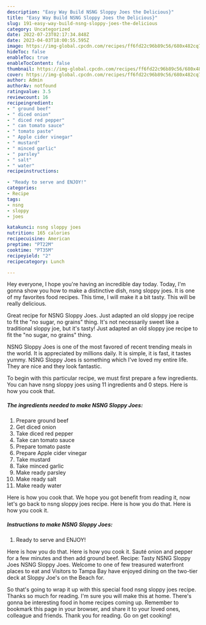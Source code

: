 ```yaml
---
description: "Easy Way Build NSNG Sloppy Joes the Delicious}"
title: "Easy Way Build NSNG Sloppy Joes the Delicious}"
slug: 191-easy-way-build-nsng-sloppy-joes-the-delicious
category: Uncategorized
date: 2022-07-23T02:17:34.848Z
date: 2023-04-03T18:00:55.595Z
image: https://img-global.cpcdn.com/recipes/ff6fd22c96b89c56/680x482cq70/nsng-sloppy-joes-recipe-main-photo.jpg
hideToc: false
enableToc: true
enableTocContent: false
thumbnail: https://img-global.cpcdn.com/recipes/ff6fd22c96b89c56/680x482cq70/nsng-sloppy-joes-recipe-main-photo.jpg
cover: https://img-global.cpcdn.com/recipes/ff6fd22c96b89c56/680x482cq70/nsng-sloppy-joes-recipe-main-photo.jpg
author: Admin
authorAv: notfound
ratingvalue: 3.5
reviewcount: 16
recipeingredient:
- " ground beef"
- " diced onion"
- " diced red pepper"
- " can tomato sauce"
- " tomato paste"
- " Apple cider vinegar"
- " mustard"
- " minced garlic"
- " parsley"
- " salt"
- " water"
recipeinstructions:

- "Ready to serve and ENJOY!"
categories:
- Recipe
tags:
- nsng
- sloppy
- joes

katakunci: nsng sloppy joes 
nutrition: 165 calories
recipecuisine: American
preptime: "PT22M"
cooktime: "PT35M"
recipeyield: "2"
recipecategory: Lunch

---
```



Hey everyone, I hope you're having an incredible day today. Today, I'm gonna show you how to make a distinctive dish, nsng sloppy joes. It is one of my favorites food recipes. This time, I will make it a bit tasty. This will be really delicious.

Great recipe for NSNG Sloppy Joes. Just adapted an old sloppy joe recipe to fit the &#34;no sugar, no grains&#34; thing. It&#39;s not necessarily sweet like a traditional sloppy joe, but it&#39;s tasty! Just adapted an old sloppy joe recipe to fit the &#34;no sugar, no grains&#34; thing.

NSNG Sloppy Joes is one of the most favored of recent trending meals in the world. It is appreciated by millions daily. It is simple, it is fast, it tastes yummy. NSNG Sloppy Joes is something which I've loved my entire life. They are nice and they look fantastic.


To begin with this particular recipe, we must first prepare a few ingredients. You can have nsng sloppy joes using 11 ingredients and 0 steps. Here is how you cook that.

<!--inarticleads1-->

##### The ingredients needed to make NSNG Sloppy Joes:

1. Prepare  ground beef
1. Get  diced onion
1. Take  diced red pepper
1. Take  can tomato sauce
1. Prepare  tomato paste
1. Prepare  Apple cider vinegar
1. Take  mustard
1. Take  minced garlic
1. Make ready  parsley
1. Make ready  salt
1. Make ready  water


Here is how you cook that. We hope you got benefit from reading it, now let&#39;s go back to nsng sloppy joes recipe. Here is how you do that. Here is how you cook it. 

<!--inarticleads2-->

##### Instructions to make NSNG Sloppy Joes:


1. Ready to serve and ENJOY!

Here is how you do that. Here is how you cook it. Sauté onion and pepper for a few minutes and then add ground beef. Recipe: Tasty NSNG Sloppy Joes NSNG Sloppy Joes. Welcome to one of few treasured waterfront places to eat and Visitors to Tampa Bay have enjoyed dining on the two-tier deck at Sloppy Joe&#39;s on the Beach for. 

So that's going to wrap it up with this special food nsng sloppy joes recipe. Thanks so much for reading. I'm sure you will make this at home. There's gonna be interesting food in home recipes coming up. Remember to bookmark this page in your browser, and share it to your loved ones, colleague and friends. Thank you for reading. Go on get cooking!
